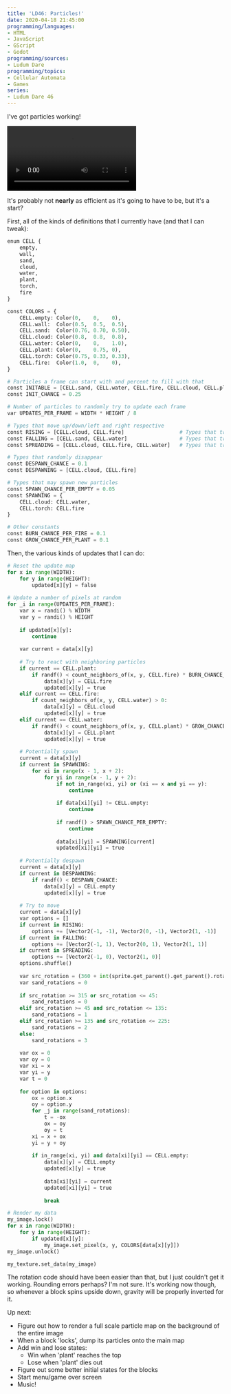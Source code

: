 ```yaml
---
title: 'LD46: Particles!'
date: 2020-04-18 21:45:00
programming/languages:
- HTML
- JavaScript
- GScript
- Godot
programming/sources:
- Ludum Dare
programming/topics:
- Cellular Automata
- Games
series:
- Ludum Dare 46
---
```

I've got particles working!

<video controls src="/embeds/2020/ludum-dare-46-particles.mp4"></video>

It's probably not **nearly** as efficient as it's going to have to be, but it's a start?

<!--more-->

First, all of the kinds of definitions that I currently have (and that I can tweak):

```python
enum CELL {
	empty,
	wall,
	sand,
	cloud,
	water,
	plant,
	torch,
	fire
}

const COLORS = {
	CELL.empty: Color(0,    0,    0),
	CELL.wall:  Color(0.5,  0.5,  0.5),
	CELL.sand:  Color(0.76, 0.70, 0.50),
	CELL.cloud: Color(0.8,  0.8,  0.8),
	CELL.water: Color(0,    0,    1.0),
	CELL.plant: Color(0,    0.75, 0),
	CELL.torch: Color(0.75, 0.33, 0.33),
	CELL.fire:  Color(1.0,  0,    0),
}

# Particles a frame can start with and percent to fill with that
const INITABLE = [CELL.sand, CELL.water, CELL.fire, CELL.cloud, CELL.plant]
const INIT_CHANCE = 0.25

# Number of particles to randomly try to update each frame
var UPDATES_PER_FRAME = WIDTH * HEIGHT / 8

# Types that move up/down/left and right respective
const RISING = [CELL.cloud, CELL.fire] 					# Types that try to move up
const FALLING = [CELL.sand, CELL.water] 				# Types that try to move down
const SPREADING = [CELL.cloud, CELL.fire, CELL.water] 	# Types that try to move side to side

# Types that randomly disappear
const DESPAWN_CHANCE = 0.1
const DESPAWNING = [CELL.cloud, CELL.fire]

# Types that may spawn new particles
const SPAWN_CHANCE_PER_EMPTY = 0.05
const SPAWNING = {
	CELL.cloud: CELL.water,
	CELL.torch: CELL.fire
}

# Other constants
const BURN_CHANCE_PER_FIRE = 0.1
const GROW_CHANCE_PER_PLANT = 0.1
```

Then, the various kinds of updates that I can do:

```python
# Reset the update map
for x in range(WIDTH):
	for y in range(HEIGHT):
		updated[x][y] = false
		
# Update a number of pixels at random
for _i in range(UPDATES_PER_FRAME):
	var x = randi() % WIDTH
	var y = randi() % HEIGHT
	
	if updated[x][y]:
		continue
		
	var current = data[x][y]
	
	# Try to react with neighboring particles
	if current == CELL.plant:
		if randf() < count_neighbors_of(x, y, CELL.fire) * BURN_CHANCE_PER_FIRE:
			data[x][y] = CELL.fire
			updated[x][y] = true
	elif current == CELL.fire:
		if count_neighbors_of(x, y, CELL.water) > 0:
			data[x][y] = CELL.cloud
			updated[x][y] = true
	elif current == CELL.water:
		if randf() < count_neighbors_of(x, y, CELL.plant) * GROW_CHANCE_PER_PLANT:
			data[x][y] = CELL.plant
			updated[x][y] = true
	
	# Potentially spawn
	current = data[x][y]
	if current in SPAWNING:
		for xi in range(x - 1, x + 2):
			for yi in range(x - 1, y + 2):
				if not in_range(xi, yi) or (xi == x and yi == y):
					continue
					
				if data[xi][yi] != CELL.empty:
					continue
					
				if randf() > SPAWN_CHANCE_PER_EMPTY:
					continue
				
				data[xi][yi] = SPAWNING[current]
				updated[xi][yi] = true
		
	# Potentially despawn
	current = data[x][y]
	if current in DESPAWNING:
		if randf() < DESPAWN_CHANCE:
			data[x][y] = CELL.empty
			updated[x][y] = true
	
	# Try to move
	current = data[x][y]
	var options = []
	if current in RISING:
		options += [Vector2(-1, -1), Vector2(0, -1), Vector2(1, -1)]
	if current in FALLING:
		options += [Vector2(-1, 1), Vector2(0, 1), Vector2(1, 1)]
	if current in SPREADING:
		options += [Vector2(-1, 0), Vector2(1, 0)]
	options.shuffle()
	
	var src_rotation = (360 + int(sprite.get_parent().get_parent().rotation_degrees)) % 360
	var sand_rotations = 0
	
	if src_rotation >= 315 or src_rotation <= 45:
		sand_rotations = 0
	elif src_rotation >= 45 and src_rotation <= 135:
		sand_rotations = 1
	elif src_rotation >= 135 and src_rotation <= 225:
		sand_rotations = 2
	else: 
		sand_rotations = 3
		
	var ox = 0
	var oy = 0
	var xi = x
	var yi = y
	var t = 0
	
	for option in options:
		ox = option.x
		oy = option.y
		for _j in range(sand_rotations):
			t = -ox
			ox = oy
			oy = t
		xi = x + ox
		yi = y + oy
			
		if in_range(xi, yi) and data[xi][yi] == CELL.empty:
			data[x][y] = CELL.empty
			updated[x][y] = true
			
			data[xi][yi] = current
			updated[xi][yi] = true
			
			break

# Render my data
my_image.lock()
for x in range(WIDTH):
	for y in range(HEIGHT):
		if updated[x][y]:
			my_image.set_pixel(x, y, COLORS[data[x][y]])
my_image.unlock()

my_texture.set_data(my_image)
```

The rotation code should have been easier than that, but I just couldn't get it working. Rounding errors perhaps? I'm not sure. It's working now though, so whenever a block spins upside down, gravity will be properly inverted for it. 

Up next:

- Figure out how to render a full scale particle map on the background of the entire image
- When a block 'locks', dump its particles onto the main map
- Add win and lose states:
	- Win when 'plant' reaches the top
	- Lose when 'plant' dies out
- Figure out some better initial states for the blocks
- Start menu/game over screen
- Music!